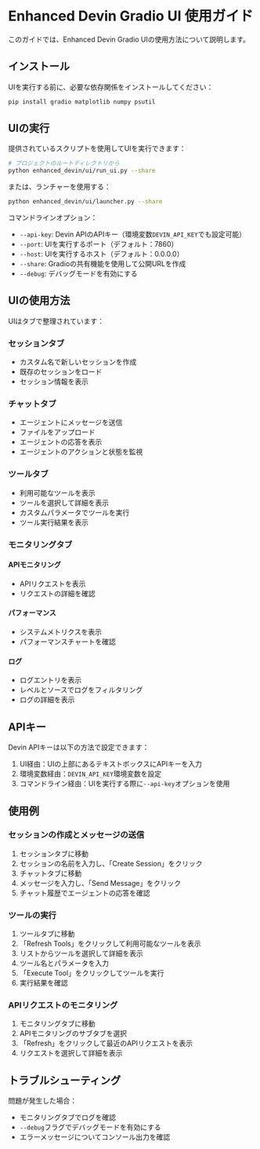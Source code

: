 # Enhanced Devin Gradio UI 使用ガイド

このガイドでは、Enhanced Devin Gradio UIの使用方法について説明します。

## インストール

UIを実行する前に、必要な依存関係をインストールしてください：

```bash
pip install gradio matplotlib numpy psutil
```

## UIの実行

提供されているスクリプトを使用してUIを実行できます：

```bash
# プロジェクトのルートディレクトリから
python enhanced_devin/ui/run_ui.py --share
```

または、ランチャーを使用する：

```bash
python enhanced_devin/ui/launcher.py --share
```

コマンドラインオプション：

- `--api-key`: Devin APIのAPIキー（環境変数`DEVIN_API_KEY`でも設定可能）
- `--port`: UIを実行するポート（デフォルト：7860）
- `--host`: UIを実行するホスト（デフォルト：0.0.0.0）
- `--share`: Gradioの共有機能を使用して公開URLを作成
- `--debug`: デバッグモードを有効にする

## UIの使用方法

UIはタブで整理されています：

### セッションタブ

- カスタム名で新しいセッションを作成
- 既存のセッションをロード
- セッション情報を表示

### チャットタブ

- エージェントにメッセージを送信
- ファイルをアップロード
- エージェントの応答を表示
- エージェントのアクションと状態を監視

### ツールタブ

- 利用可能なツールを表示
- ツールを選択して詳細を表示
- カスタムパラメータでツールを実行
- ツール実行結果を表示

### モニタリングタブ

#### APIモニタリング

- APIリクエストを表示
- リクエストの詳細を確認

#### パフォーマンス

- システムメトリクスを表示
- パフォーマンスチャートを確認

#### ログ

- ログエントリを表示
- レベルとソースでログをフィルタリング
- ログの詳細を表示

## APIキー

Devin APIキーは以下の方法で設定できます：

1. UI経由：UIの上部にあるテキストボックスにAPIキーを入力
2. 環境変数経由：`DEVIN_API_KEY`環境変数を設定
3. コマンドライン経由：UIを実行する際に`--api-key`オプションを使用

## 使用例

### セッションの作成とメッセージの送信

1. セッションタブに移動
2. セッションの名前を入力し、「Create Session」をクリック
3. チャットタブに移動
4. メッセージを入力し、「Send Message」をクリック
5. チャット履歴でエージェントの応答を確認

### ツールの実行

1. ツールタブに移動
2. 「Refresh Tools」をクリックして利用可能なツールを表示
3. リストからツールを選択して詳細を表示
4. ツール名とパラメータを入力
5. 「Execute Tool」をクリックしてツールを実行
6. 実行結果を確認

### APIリクエストのモニタリング

1. モニタリングタブに移動
2. APIモニタリングのサブタブを選択
3. 「Refresh」をクリックして最近のAPIリクエストを表示
4. リクエストを選択して詳細を表示

## トラブルシューティング

問題が発生した場合：

- モニタリングタブでログを確認
- `--debug`フラグでデバッグモードを有効にする
- エラーメッセージについてコンソール出力を確認
